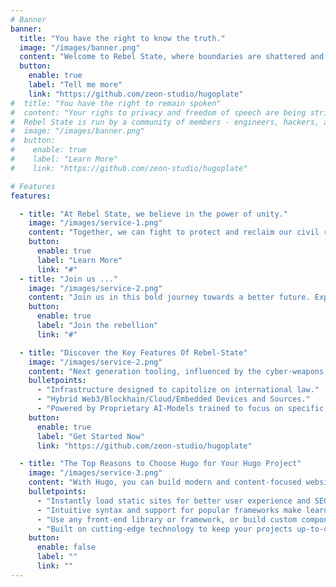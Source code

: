 ```yaml
---
# Banner
banner:
  title: "You have the right to know the truth."
  image: "/images/banner.png"
  content: "Welcome to Rebel State, where boundaries are shattered and connections are forged. We are not just a community, but a movement that thrives on passion, knowledge, and the burning desire for change. Our members are driven by a shared goal - to defy the status quo and liberate ourselves from the chains of repression and misinformation. "
  button:
    enable: true
    label: "Tell me more"
    link: "https://github.com/zeon-studio/hugoplate"
#  title: "You have the right to remain spoken"
#  content: "Your righs to privacy and freedom of speech are being stripped away. Authorities are abusing technology and poor governance at an increasing rate. Big Brother isn't just watching, its systematically manipulating you to not only be blind to its abuse, but in many ways, complacent - sometimes even supportive.<br/><br/>
#  Rebel State is run by a community of members - engineers, hackers, activists and researchers - all armed with the skills, intellegence and passion to counter this and deliver the tooling and vetted-information our society desperately needs to regain the information sources and political awareness essential to making informed decisions for themselves."
#  image: "/images/banner.png"
#  button:
#    enable: true
#    label: "Learn More"
#    link: "https://github.com/zeon-studio/hugoplate"

# Features
features:

  - title: "At Rebel State, we believe in the power of unity."
    image: "/images/service-1.png"
    content: "Together, we can fight to protect and reclaim our civil rights and freedoms. We stand for the right to privacy and free speech, demanding transparency and accountability from those in positions of authority. No longer will we tolerate the misuse of technology to manipulate and control."
    button:
      enable: true
      label: "Learn More"
      link: "#"
  - title: "Join us ..."
    image: "/images/service-2.png"
    content: "Join us in this bold journey towards a better future. Explore our web-community and discover the tools and resources that will empower you to make informed decisions. Together, we can rewrite the narrative and create a world where freedom and justice prevail. Are you ready to be a part of the Rebel State revolution?"
    button:
      enable: true
      label: "Join the rebellion"
      link: "#"

  - title: "Discover the Key Features Of Rebel-State"
    image: "/images/service-2.png"
    content: "Next generation tooling, influenced by the cyber-weapons used against the public, empowering members with the ability to stay several steps ahead."
    bulletpoints:
      - "Infrastructure designed to capitolize on international law."
      - "Hybrid Web3/Blockhain/Cloud/Embedded Devices and Sources."
      - "Powered by Proprietary AI-Models trained to focus on specific ideals."
    button:
      enable: true
      label: "Get Started Now"
      link: "https://github.com/zeon-studio/hugoplate"

  - title: "The Top Reasons to Choose Hugo for Your Hugo Project"
    image: "/images/service-3.png"
    content: "With Hugo, you can build modern and content-focused websites without sacrificing performance or ease of use."
    bulletpoints:
      - "Instantly load static sites for better user experience and SEO."
      - "Intuitive syntax and support for popular frameworks make learning and using Hugo a breeze."
      - "Use any front-end library or framework, or build custom components, for any project size."
      - "Built on cutting-edge technology to keep your projects up-to-date with the latest web standards."
    button:
      enable: false
      label: ""
      link: ""
---
```

